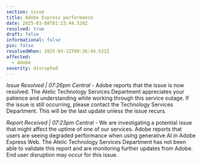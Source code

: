 ```yaml
---
section: issue
title: Adobe Express performance
date: 2025-03-08T01:23:44.528Z
resolved: true
draft: false
informational: false
pin: false
resolvedWhen: 2025-03-12T00:26:44.531Z
affected:
  - Adobe
severity: disrupted
---
```

*Issue Resolved | 07:26pm Central* - Adobe reports that the issue is now resolved. The Atelic Technology Services Department appreciates your patience and understanding while working through this service outage. If the issue is still occurring, please contact the Technology Services Department. This will be the last update unless the issue recurs.

*Report Received | 07:23pm Central* - We are investigating a potential issue that might affect the uptime of one of our services. Adobe reports that users are seeing degraded performance when using generative AI in Adobe Express Web. The Atelic Technology Services Department has not been able to validate this report and are monitoring further updates from Adobe. End user disruption may occur for this issue.